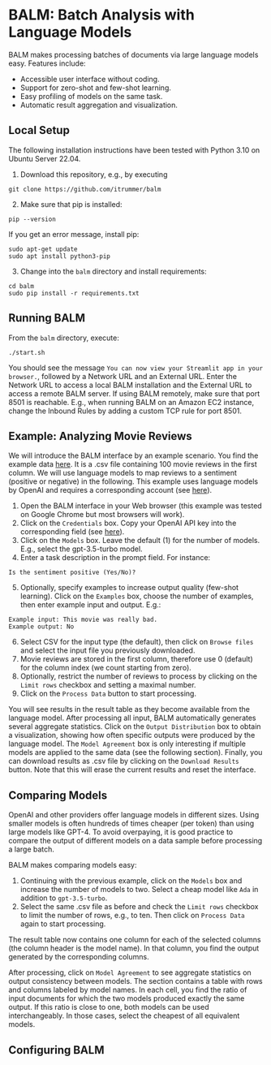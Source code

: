 # BALM: Batch Analysis with Language Models

BALM makes processing batches of documents via large language models easy. Features include:
- Accessible user interface without coding.
- Support for zero-shot and few-shot learning.
- Easy profiling of models on the same task.
- Automatic result aggregation and visualization.

## Local Setup

The following installation instructions have been tested with Python 3.10 on Ubuntu Server 22.04.

1. Download this repository, e.g., by executing 
```
git clone https://github.com/itrummer/balm
```
2. Make sure that pip is installed:
```
pip --version
```
If you get an error message, install pip:
```
sudo apt-get update
sudo apt install python3-pip
```
3. Change into the `balm` directory and install requirements:
```
cd balm
sudo pip install -r requirements.txt
```

## Running BALM

From the `balm` directory, execute:
```
./start.sh
```
You should see the message `You can now view your Streamlit app in your browser.`, followed by a Network URL and an External URL. Enter the Network URL to access a local BALM installation and the External URL to access a remote BALM server. If using BALM remotely, make sure that port 8501 is reachable. E.g., when running BALM on an Amazon EC2 instance, change the Inbound Rules by adding a custom TCP rule for port 8501.

## Example: Analyzing Movie Reviews

We will introduce the BALM interface by an example scenario. You find the example data [here](https://drive.google.com/file/d/1pLtLcOSVsTjrMrHq27RzcYg8NdldV0CU/view?usp=sharing). It is a .csv file containing 100 movie reviews in the first column. We will use language models to map reviews to a sentiment (positive or negative) in the following. This example uses language models by OpenAI and requires a corresponding account (see [here](https://platform.openai.com/signup)).

1. Open the BALM interface in your Web browser (this example was tested on Google Chrome but most browsers will work).
2. Click on the `Credentials` box. Copy your OpenAI API key into the corresponding field (see [here](https://help.openai.com/en/articles/4936850-where-do-i-find-my-secret-api-key)).
3. Click on the `Models` box. Leave the default (1) for the number of models. E.g., select the gpt-3.5-turbo model.
4. Enter a task description in the prompt field. For instance:
```
Is the sentiment positive (Yes/No)?
```
5. Optionally, specify examples to increase output quality (few-shot learning). Click on the `Examples` box, choose the number of examples, then enter example input and output. E.g.:
```
Example input: This movie was really bad.
Example output: No
```
6. Select CSV for the input type (the default), then click on `Browse files` and select the input file you previously downloaded.
7. Movie reviews are stored in the first column, therefore use 0 (default) for the column index (we count starting from zero).
8. Optionally, restrict the number of reviews to process by clicking on the `Limit rows` checkbox and setting a maximal number.
9. Click on the `Process Data` button to start processing.

You will see results in the result table as they become available from the language model. After processing all input, BALM automatically generates several aggregate statistics. Click on the `Output Distribution` box to obtain a visualization, showing how often specific outputs were produced by the language model. The `Model Agreement` box is only interesting if multiple models are applied to the same data (see the following section). Finally, you can download results as .csv file by clicking on the `Download Results` button. Note that this will erase the current results and reset the interface.

## Comparing Models

OpenAI and other providers offer language models in different sizes. Using smaller models is often hundreds of times cheaper (per token) than using large models like GPT-4. To avoid overpaying, it is good practice to compare the output of different models on a data sample before processing a large batch.

BALM makes comparing models easy:
1. Continuing with the previous example, click on the `Models` box and increase the number of models to two. Select a cheap model like `Ada` in addition to `gpt-3.5-turbo`.
2. Select the same .csv file as before and check the `Limit rows` checkbox to limit the number of rows, e.g., to ten. Then click on `Process Data` again to start processing.

The result table now contains one column for each of the selected columns (the column header is the model name). In that column, you find the output generated by the corresponding columns. 

After processing, click on `Model Agreement` to see aggregate statistics on output consistency between models. The section contains a table with rows and columns labeled by model names. In each cell, you find the ratio of input documents for which the two models produced exactly the same output. If this ratio is close to one, both models can be used interchangeably. In those cases, select the cheapest of all equivalent models.

## Configuring BALM
